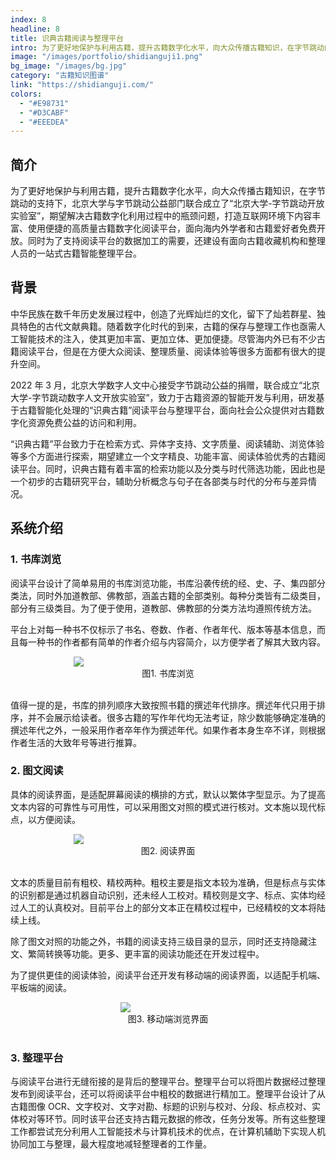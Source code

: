 ```yaml
---
index: 8
headline: 8
title: 识典古籍阅读与整理平台
intro: 为了更好地保护与利用古籍，提升古籍数字化水平，向大众传播古籍知识，在字节跳动的支持下，北京大学与字节跳动公益部门联合成立了“北京大学-字节跳动开放实验室”，期望解决古籍数字化利用过程中的瓶颈问题，打造互联网环境下内容丰富、使用便捷的高质量古籍数字化阅读平台，面向海内外学者和古籍爱好者免费开放。同时为了支持阅读平台的数据加工的需要，还建设有面向古籍收藏机构和整理人员的一站式古籍智能整理平台。
image: "/images/portfolio/shidianguji1.png"
bg_image: "/images/bg.jpg"
category: "古籍知识图谱"
link: "https://shidianguji.com/"
colors:
  - "#E98731"
  - "#D3CABF"
  - "#EEEDEA"
---
```


## 简介

为了更好地保护与利用古籍，提升古籍数字化水平，向大众传播古籍知识，在字节跳动的支持下，北京大学与字节跳动公益部门联合成立了“北京大学-字节跳动开放实验室”，期望解决古籍数字化利用过程中的瓶颈问题，打造互联网环境下内容丰富、使用便捷的高质量古籍数字化阅读平台，面向海内外学者和古籍爱好者免费开放。同时为了支持阅读平台的数据加工的需要，还建设有面向古籍收藏机构和整理人员的一站式古籍智能整理平台。

## 背景

中华民族在数千年历史发展过程中，创造了光辉灿烂的文化，留下了灿若群星、独具特色的古代文献典籍。随着数字化时代的到来，古籍的保存与整理工作也亟需人工智能技术的注入，使其更加丰富、更加立体、更加便捷。尽管海内外已有不少古籍阅读平台，但是在方便大众阅读、整理质量、阅读体验等很多方面都有很大的提升空间。

2022 年 3 月，北京大学数字人文中心接受字节跳动公益的捐赠，联合成立“北京大学-字节跳动数字人文开放实验室”，致力于古籍资源的智能开发与利用，研发基于古籍智能化处理的“识典古籍”阅读平台与整理平台，面向社会公众提供对古籍数字化资源免费公益的访问和利用。

“识典古籍”平台致力于在检索方式、异体字支持、文字质量、阅读辅助、浏览体验等多个方面进行探索，期望建立一个文字精良、功能丰富、阅读体验优秀的古籍阅读平台。同时，识典古籍有着丰富的检索功能以及分类与时代筛选功能，因此也是一个初步的古籍研究平台，辅助分析概念与句子在各部类与时代的分布与差异情况。

## 系统介绍

### 1. 书库浏览

阅读平台设计了简单易用的书库浏览功能，书库沿袭传统的经、史、子、集四部分类法，同时外加道教部、佛教部，涵盖古籍的全部类别。每种分类皆有二级类目，部分有三级类目。为了便于使用，道教部、佛教部的分类方法均遵照传统方法。

平台上对每一种书不仅标示了书名、卷数、作者、作者年代、版本等基本信息，而且每一种书的作者都有简单的作者介绍与内容简介，以方便学者了解其大致内容。

<img style="max-width:60%;display:block;margin:0 auto;" src="/images/portfolio/shidianguji2.png" />

<center>图1. 书库浏览</center>

<br />

值得一提的是，书库的排列顺序大致按照书籍的撰述年代排序。撰述年代只用于排序，并不会展示给读者。很多古籍的写作年代均无法考证，除少数能够确定准确的撰述年代之外，一般采用作者卒年作为撰述年代。如果作者本身生卒不详，则根据作者生活的大致年号等进行推算。

### 2. 图文阅读

具体的阅读界面，是适配屏幕阅读的横排的方式，默认以繁体字型显示。为了提高文本内容的可靠性与可用性，可以采用图文对照的模式进行核对。文本施以现代标点，以方便阅读。

<img style="max-width:60%;display:block;margin:0 auto;" src="/images/portfolio/shidianguji3.png" />

<center>图2. 阅读界面</center>

<br />

文本的质量目前有粗校、精校两种。粗校主要是指文本较为准确，但是标点与实体的识别都是通过机器自动识别，还未经人工校对。精校则是文字、标点、实体均经过人工的认真校对。目前平台上的部分文本正在精校过程中，已经精校的文本将陆续上线。

除了图文对照的功能之外，书籍的阅读支持三级目录的显示，同时还支持隐藏注文、繁简转换等功能。更多、更丰富的阅读功能还在开发过程中。

为了提供更佳的阅读体验，阅读平台还开发有移动端的阅读界面，以适配手机端、平板端的阅读。

<img style="max-width:30%;display:block;margin:0 auto;" src="/images/portfolio/shidianguji4.png" />

<center>图3. 移动端浏览界面</center>

<br />

### 3. 整理平台

与阅读平台进行无缝衔接的是背后的整理平台。整理平台可以将图片数据经过整理发布到阅读平台，还可以将阅读平台中粗校的数据进行精加工。整理平台设计了从古籍图像 OCR、文字校对、文字对勘、标题的识别与校对、分段、标点校对、实体校对等环节。同时该平台还支持古籍元数据的修改，任务分发等。所有这些整理工作都尝试充分利用人工智能技术与计算机技术的优点，在计算机辅助下实现人机协同加工与整理，最大程度地减轻整理者的工作量。
